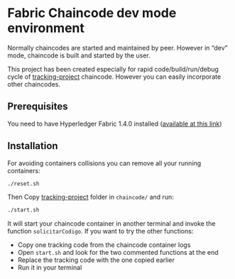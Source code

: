 # Fabric Chaincode dev mode environment

Normally chaincodes are started and maintained by peer. However in “dev” mode, chaincode is built and started by the user. 

This project has been created especially for rapid code/build/run/debug cycle of [tracking-project](https://github.com/intelipost/blockchain-chaincode-tracking-code) chaincode. However you can easily incorporate other chaincodes.

## Prerequisites
You need to have Hyperledger Fabric 1.4.0 installed ([available at this link](https://hyperledger-fabric.readthedocs.io/en/release-1.4/install.html#install-samples-binaries-and-docker-images))

## Installation
For avoiding containers collisions you can remove all your running containers:
```bash
./reset.sh
```
Then Copy [tracking-project](https://github.com/intelipost/blockchain-chaincode-tracking-code) folder in `chaincode/` and run:

```bash
./start.sh
```

It will start your chaincode container in another terminal and invoke the function `solicitarCodigo`. If you want to try the other functions:

-  Copy one tracking code from the chaincode container logs 
-  Open `start.sh` and look for the two commented functions at the end
-  Replace the tracking code with the one copied earlier
-  Run it in your terminal
